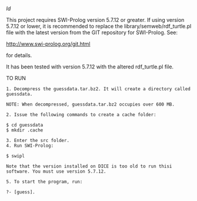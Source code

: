 $Id$

This project requires SWI-Prolog version 5.7.12 or greater. If using version 5.7.12 or
lower, it is recommended to replace the library/semweb/rdf_turtle.pl file with the
latest version from the GIT repository for SWI-Prolog. See:

http://www.swi-prolog.org/git.html

for details.

It has been tested with version 5.7.12 with the altered rdf_turtle.pl file.

TO RUN
~~~~~~
1. Decompress the guessdata.tar.bz2. It will create a directory called guessdata.

NOTE: When decompressed, guessdata.tar.bz2 occupies over 600 MB.

2. Issue the following commands to create a cache folder:

$ cd guessdata
$ mkdir .cache

3. Enter the src folder.
4. Run SWI-Prolog:

$ swipl

Note that the version installed on DICE is too old to run thisi
software. You must use version 5.7.12.

5. To start the program, run:

?- [guess].


